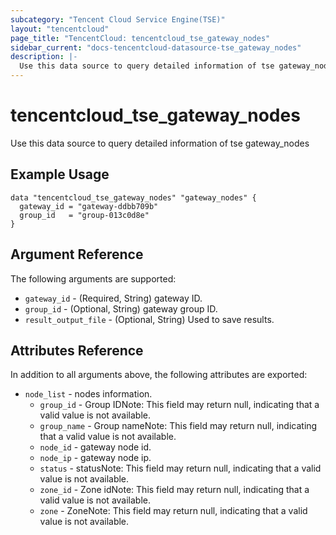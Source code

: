 ```yaml
---
subcategory: "Tencent Cloud Service Engine(TSE)"
layout: "tencentcloud"
page_title: "TencentCloud: tencentcloud_tse_gateway_nodes"
sidebar_current: "docs-tencentcloud-datasource-tse_gateway_nodes"
description: |-
  Use this data source to query detailed information of tse gateway_nodes
---
```


# tencentcloud_tse_gateway_nodes

Use this data source to query detailed information of tse gateway_nodes

## Example Usage

```hcl
data "tencentcloud_tse_gateway_nodes" "gateway_nodes" {
  gateway_id = "gateway-ddbb709b"
  group_id   = "group-013c0d8e"
}
```

## Argument Reference

The following arguments are supported:

* `gateway_id` - (Required, String) gateway ID.
* `group_id` - (Optional, String) gateway group ID.
* `result_output_file` - (Optional, String) Used to save results.

## Attributes Reference

In addition to all arguments above, the following attributes are exported:

* `node_list` - nodes information.
  * `group_id` - Group IDNote: This field may return null, indicating that a valid value is not available.
  * `group_name` - Group nameNote: This field may return null, indicating that a valid value is not available.
  * `node_id` - gateway node id.
  * `node_ip` - gateway node ip.
  * `status` - statusNote: This field may return null, indicating that a valid value is not available.
  * `zone_id` - Zone idNote: This field may return null, indicating that a valid value is not available.
  * `zone` - ZoneNote: This field may return null, indicating that a valid value is not available.


